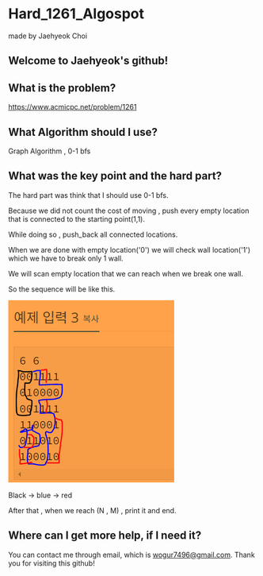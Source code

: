 # Hard_1261_Algospot

made by Jaehyeok Choi

## Welcome to Jaehyeok's github!

## What is the problem?

https://www.acmicpc.net/problem/1261

## What Algorithm should I use?

Graph Algorithm , 0-1 bfs

## What was the key point and the hard part?

The hard part was think that I should use 0-1 bfs.

Because we did not count the cost of moving , push every empty location that is connected to the starting point(1,1).

While doing so , push_back all connected locations.

When we are done with empty location('0') we will check wall location('1') which we have to break only 1 wall.

We will scan empty location that we can reach when we break one wall.

So the sequence will be like this.

![image](https://github.com/BulTTaeng/Algorithm/blob/main/graph/Hard_1261_%EC%95%8C%EA%B3%A0%EC%8A%A4%ED%8C%9F/example.png)

Black -> blue -> red

After that , when we reach (N , M) , print it and end.

## Where can I get more help, if I need it?

You can contact me through email, which is wogur7496@gmail.com.
Thank you for visiting this github!
